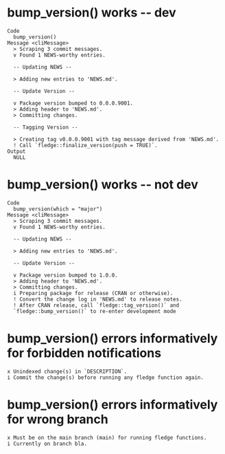 # bump_version() works -- dev

    Code
      bump_version()
    Message <cliMessage>
      > Scraping 3 commit messages.
      v Found 1 NEWS-worthy entries.
      
      -- Updating NEWS --
      
      > Adding new entries to 'NEWS.md'.
      
      -- Update Version --
      
      v Package version bumped to 0.0.0.9001.
      > Adding header to 'NEWS.md'.
      > Committing changes.
      
      -- Tagging Version --
      
      > Creating tag v0.0.0.9001 with tag message derived from 'NEWS.md'.
      ! Call `fledge::finalize_version(push = TRUE)`.
    Output
      NULL

# bump_version() works -- not dev

    Code
      bump_version(which = "major")
    Message <cliMessage>
      > Scraping 3 commit messages.
      v Found 1 NEWS-worthy entries.
      
      -- Updating NEWS --
      
      > Adding new entries to 'NEWS.md'.
      
      -- Update Version --
      
      v Package version bumped to 1.0.0.
      > Adding header to 'NEWS.md'.
      > Committing changes.
      i Preparing package for release (CRAN or otherwise).
      ! Convert the change log in 'NEWS.md' to release notes.
      ! After CRAN release, call `fledge::tag_version()` and
      `fledge::bump_version()` to re-enter development mode

# bump_version() errors informatively for forbidden notifications

    x Unindexed change(s) in `DESCRIPTION`.
    i Commit the change(s) before running any fledge function again.

# bump_version() errors informatively for wrong branch

    x Must be on the main branch (main) for running fledge functions.
    i Currently on branch bla.

